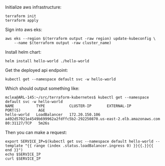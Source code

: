 Initialize aws infrastructure:

```
terraform init
terraform apply
```

Sign into aws eks:
```
aws eks --region $(terraform output -raw region) update-kubeconfig \
    --name $(terraform output -raw cluster_name)
```

Install helm chart:
```
helm install hello-world ./hello-world
```

Get the deployed api endpoint:
```
kubectl get --namespace default svc -w hello-world
```

Which should output something like:
```
mclea@ARL-145:~/src/terraform-kubernetes$ kubectl get --namespace default svc -w hello-world
NAME          TYPE           CLUSTER-IP       EXTERNAL-IP                                                              PORT(S)        AGE
hello-world   LoadBalancer   172.20.150.106   a492d57021e4549b699962a2fdffc5b2-292250870.us-east-2.elb.amazonaws.com   80:31127/TCP   5m26s
```
Then you can make a request:
```
export SERVICE_IP=$(kubectl get svc --namespace default hello-world --template "{{ range (index .status.loadBalancer.ingress 0) }}{{.}}{{ end }}")
echo $SERVICE_IP
curl $SERVICE_IP
```